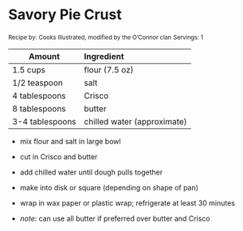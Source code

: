 # Savory Pie Crust

<small>Recipe by: Cooks Illustrated, modified by the O’Connor clan</small>
<small>Servings: 1</small>

| Amount          | Ingredient                  |
| --------------- | :-------------------------- |
| 1.5 cups        | flour (7.5 oz)              |
| 1/2 teaspoon    | salt                        |
| 4 tablespoons   | Crisco                      |
| 8 tablespoons   | butter                      |
| 3-4 tablespoons | chilled water (approximate) |

- mix flour and salt in large bowl
- cut in Crisco and butter
- add chilled water until dough pulls together
- make into disk or square (depending on shape of pan)
- wrap in wax paper or plastic wrap; refrigerate at least 30 minutes

- _note_: can use all butter if preferred over butter and Crisco

